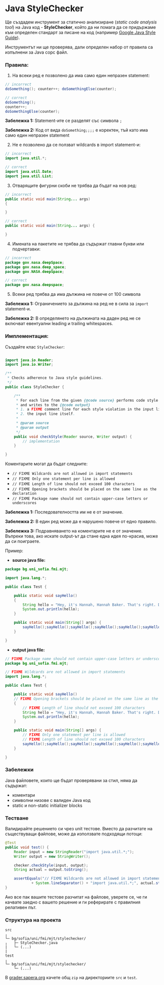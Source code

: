 # Java StyleChecker

Ще създадем инструмент за статично анализиране (*static code analysis tool*) на Java код - **StyleChecker**, който да ни помага да се придържаме към определен стандарт за писане на код (например [Google Java Style Guide](https://google.github.io/styleguide/javaguide.html)).

Инструментът ни ще проверява, дали определен набор от правила са изпълнени за Java сорс файл.

### Правила:

1. На всеки ред е позволено да има само един непразен statement:

``` java
// incorrect
doSomething(); counter++; doSomethingElse(counter);

// correct
doSomething();
counter++;
doSomethingElse(counter);
```

**Забележка 1:** Statement-ите се разделят със символа `;`

**Забележка 2:** Код от вида `doSomething;;;;` е коректен, тъй като има само един непразен statement

2. Не е позволено да се ползват wildcards в import statement-и:

```java
// incorrect
import java.util.*;

// correct
import java.util.Date;
import java.util.List;
```

3.  Отварящите фигурни скоби не трябва да бъдат на нов ред:

```java
// incorrect
public static void main(String... args)
{

}

// correct
public static void main(String... args) {

}
```

4. Имената на пакетите не трябва да съдържат главни букви или подчертавки:

```java
// incorrect
package gov.nasa.deepSpace;
package gov.nasa.deep_space;
package gov.NASA.deepSpace;

// correct
package gov.nasa.deepspace;
```

5. Всеки ред трябва да има дължина не повече от 100 символа

**Забележка 1:** Ограничението за дължина на ред не в сила за `import` statement-и.

**Забележка 2:** В определянето на дължината на даден ред не се включват евентуални leading и trailing whitespaces.

### Имплементация:

Създайте клас `StyleChecker`:

```java

import java.io.Reader;
import java.io.Writer;

/**
 * Checks adherence to Java style guidelines.
 */
public class StyleChecker {

    /**
     * For each line from the given {@code source} performs code style checks
     * and writes to the {@code output}
     * 1. a FIXME comment line for each style violation in the input line, if any
     * 2. the input line itself.
     * 
     * @param source
     * @param output
     */
    public void checkStyle(Reader source, Writer output) {
        // implementation
    }

}
```

Коментарите могат да бъдат следните:
- `// FIXME Wildcards are not allowed in import statements`
- `// FIXME Only one statement per line is allowed`
- `// FIXME Length of line should not exceed 100 characters`
- `// FIXME Opening brackets should be placed on the same line as the declaration`
- `// FIXME Package name should not contain upper-case letters or underscores`

**Забележка 1:** Последователността им не е от значение.

**Забележка 2:** В един ред може да е нарушено повече от едно правило.

**Забележка 3:** Подравняването на коментарите не е от значение. Въпреки това, ако искате output-ът да стане една идея по-красив, може да си поиграете.

Пример:

- **source java file:**

```java
package bg.uni_sofia.fmi.mjt;

import java.lang.*;

public class Test {

    public static void sayHello()
    {
        String hello = "Hey, it's Hannah, Hannah Baker. That's right. Don't adjust your... whatever device you're listening to this on. It's me, live and in stereo.";
        System.out.println(hello);
    }

    public static void main(String[] args) {
        sayHello();sayHello();sayHello();sayHello();sayHello();sayHello();sayHello();sayHello();sayHello();sayHello();sayHello();
    }

}
```

- **output java file:**

```java
// FIXME Package name should not contain upper-case letters or underscores
package bg.uni_sofia.fmi.mjt;

// FIXME Wildcards are not allowed in import statements
import java.lang.*;

public class Test {

    public static void sayHello()
    // FIXME Opening brackets should be placed on the same line as the declaration
    {
        // FIXME Length of line should not exceed 100 characters
        String hello = "Hey, it's Hannah, Hannah Baker. That's right. Don't adjust your... whatever device you're listening to this on. It's me, live and in stereo.";
        System.out.println(hello);
    }

    public static void main(String[] args) {
        // FIXME Only one statement per line is allowed
        // FIXME Length of line should not exceed 100 characters
        sayHello();sayHello();sayHello();sayHello();sayHello();sayHello();sayHello();sayHello();sayHello();sayHello();sayHello();
    }

}
```

### Забележки

Java файловете, които ще бъдат проверявани за стил, няма да съдържат:
- коментари
- символни низове с валиден Java код
- static и non-static initializer blocks

### Тестване

Валидирайте решението си чрез unit тестове. Вместо да разчитате на съществуващи файлове, може да използвате подходящи потоци:

```java
@Test
public void test() {
    Reader input = new StringReader("import java.util.*;");
    Writer output = new StringWriter();

    checker.checkStyle(input, output);
    String actual = output.toString();

    assertEquals("// FIXME Wildcards are not allowed in import statements"
            + System.lineSeparator() + "import java.util.*;", actual.strip());
}
```

Ако все пак вашите тестове разчитат на файлове, уверете се, че ги качвате заедно с вашето решение и ги реферирате с правилния релативен път.

### Структура на проекта

```
src
╷
└─ bg/sofia/uni/fmi/mjt/stylechecker/
╷   ├─ StyleChecker.java
|   └─ (...)
|
test
╷
└─ bg/sofia/uni/fmi/mjt/stylechecker/
    └─ (...)
```

В [grader.sapera.org](http://grader.sapera.org) качете общ `zip` на директориите `src` и `test`.
